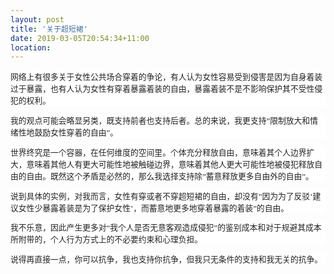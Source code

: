 ```yaml
---
layout: post
title: '关于超短裙'
date: 2019-03-05T20:54:34+11:00
location: 
---
```



<div style="background-color: white; color: #222222; font-family: georgia, times, serif; font-size: 12.8px; margin-bottom: 1em; margin-top: 1em;">
网络上有很多关于女性公共场合穿着的争论，有人认为女性容易受到侵害是因为自身着装过于暴露，也有人认为女性有穿着暴露着装的自由，暴露着装不是不影响保护其不受性侵犯的权利。</div>
<div style="background-color: white; color: #222222; font-family: georgia, times, serif; font-size: 12.8px; margin-bottom: 1em; margin-top: 1em;">
我的观点可能会略显另类，既支持前者也支持后者。总的来说，我更支持”限制放大和情绪性地鼓励女性穿着的自由”。</div>
<div style="background-color: white; color: #222222; font-family: georgia, times, serif; font-size: 12.8px; margin-bottom: 1em; margin-top: 1em;">
世界终究是一个容器，在任何维度的空间里。个体充分释放自由，意味着其个人边界扩大，意味着其他人有更大可能性地被触碰边界，意味着其他人更大可能性地被侵犯释放自由的自由。既然这个矛盾是必然的，那么我选择支持除”蓄意释放更多自由外的自由”。</div>
<div style="background-color: white; color: #222222; font-family: georgia, times, serif; font-size: 12.8px; margin-bottom: 1em; margin-top: 1em;">
说到具体的实例，对我而言，女性有穿或者不穿超短裙的自由，却没有”因为为了反驳’建议女性少暴露着装是为了保护女性’，而蓄意地更多地穿着暴露的着装”的自由。</div>
<div style="background-color: white; color: #222222; font-family: georgia, times, serif; font-size: 12.8px; margin-bottom: 1em; margin-top: 1em;">
我不乐意，因此产生更多对“我个人是否无意客观造成侵犯”的鉴别成本和对于规避其成本所附带的，个人行为方式上的不必要约束和心理负担。</div>
<div style="background-color: white; color: #222222; font-family: georgia, times, serif; font-size: 12.8px; margin-bottom: 1em; margin-top: 1em;">
说得再直接一点，你可以抗争，我也支持你抗争，但我只无条件的支持和我无关的抗争。</div>
